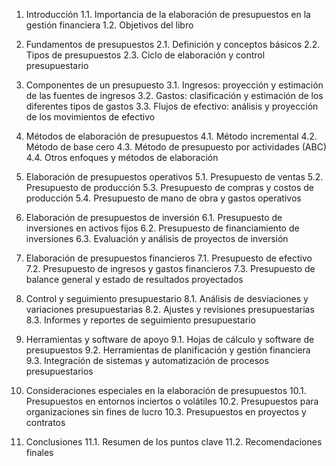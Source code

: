 1. Introducción
   1.1. Importancia de la elaboración de presupuestos en la gestión financiera
   1.2. Objetivos del libro

2. Fundamentos de presupuestos
   2.1. Definición y conceptos básicos
   2.2. Tipos de presupuestos
   2.3. Ciclo de elaboración y control presupuestario

3. Componentes de un presupuesto
   3.1. Ingresos: proyección y estimación de las fuentes de ingresos
   3.2. Gastos: clasificación y estimación de los diferentes tipos de gastos
   3.3. Flujos de efectivo: análisis y proyección de los movimientos de efectivo

4. Métodos de elaboración de presupuestos
   4.1. Método incremental
   4.2. Método de base cero
   4.3. Método de presupuesto por actividades (ABC)
   4.4. Otros enfoques y métodos de elaboración

5. Elaboración de presupuestos operativos
   5.1. Presupuesto de ventas
   5.2. Presupuesto de producción
   5.3. Presupuesto de compras y costos de producción
   5.4. Presupuesto de mano de obra y gastos operativos

6. Elaboración de presupuestos de inversión
   6.1. Presupuesto de inversiones en activos fijos
   6.2. Presupuesto de financiamiento de inversiones
   6.3. Evaluación y análisis de proyectos de inversión

7. Elaboración de presupuestos financieros
   7.1. Presupuesto de efectivo
   7.2. Presupuesto de ingresos y gastos financieros
   7.3. Presupuesto de balance general y estado de resultados proyectados

8. Control y seguimiento presupuestario
   8.1. Análisis de desviaciones y variaciones presupuestarias
   8.2. Ajustes y revisiones presupuestarias
   8.3. Informes y reportes de seguimiento presupuestario

9. Herramientas y software de apoyo
   9.1. Hojas de cálculo y software de presupuestos
   9.2. Herramientas de planificación y gestión financiera
   9.3. Integración de sistemas y automatización de procesos presupuestarios

10. Consideraciones especiales en la elaboración de presupuestos
    10.1. Presupuestos en entornos inciertos o volátiles
    10.2. Presupuestos para organizaciones sin fines de lucro
    10.3. Presupuestos en proyectos y contratos

11. Conclusiones
    11.1. Resumen de los puntos clave
    11.2. Recomendaciones finales
